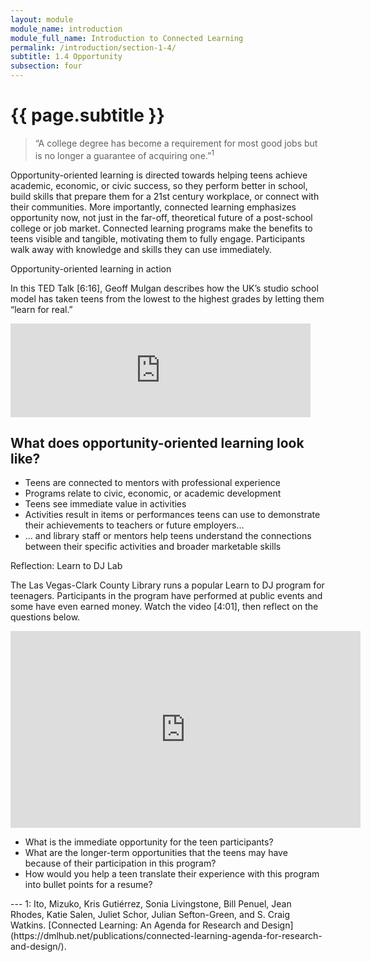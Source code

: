 ```yaml
---
layout: module
module_name: introduction
module_full_name: Introduction to Connected Learning
permalink: /introduction/section-1-4/
subtitle: 1.4 Opportunity
subsection: four
---
```


# {{ page.subtitle }}

> “A college degree has become a requirement for most good jobs but is no longer a guarantee of acquiring one.”<sup>1</sup> 

Opportunity-oriented learning is directed towards helping teens achieve academic, economic, or civic success, so they perform better in school, build skills that prepare them for a 21st century workplace, or connect with their communities. More importantly, connected learning emphasizes opportunity now, not just in the far-off, theoretical future of a post-school college or job market. Connected learning programs make the benefits to teens visible and tangible, motivating them to fully engage. Participants walk away with knowledge and skills they can use immediately.

<div class="case_study_box">
  <p class="box-title">Opportunity-oriented learning in action</p>
  <p>In this TED Talk [6:16], Geoff Mulgan describes how the UK’s studio school model has taken teens from the lowest to the highest grades by letting them “learn for real.”</p>
  
<iframe src="https://embed.ted.com/talks/lang/en/geoff_mulgan_a_short_intro_to_the_studio_school" width="480" frameborder="0" scrolling="no" allowfullscreen></iframe></div>

## What does opportunity-oriented learning look like? 
* Teens are connected to mentors with professional experience
* Programs relate to civic, economic, or academic development
* Teens see immediate value in activities
* Activities result in items or performances teens can use to demonstrate their achievements to teachers or future employers…
* ... and library staff or mentors help teens understand the connections between their specific activities and broader marketable skills

<div class="reflection">
  <p class="box-title">Reflection: Learn to DJ Lab</p>
  <p>The Las Vegas-Clark County Library runs a popular Learn to DJ program for teenagers. Participants in the program have performed at public events and some have even earned money. Watch the video [4:01], then reflect on the questions below.</p>
  <iframe width="560" height="315" src="https://www.youtube.com/embed/ukdUrfo6LVM" frameborder="0" allow="autoplay; encrypted-media" allowfullscreen></iframe>
  <ul><li>What is the immediate opportunity for the teen participants? </li>
    <li>What are the longer-term opportunities that the teens may have because of their participation in this program? </li>
<li>How would you help a teen translate their experience with this program into bullet points for a resume? </li>
  </ul></div>
---
<a name="fn1">1</a>: Ito, Mizuko, Kris Gutiérrez, Sonia Livingstone, Bill Penuel, Jean Rhodes, Katie Salen, Juliet Schor, Julian Sefton-Green, and S. Craig Watkins. [Connected Learning: An Agenda for Research and Design](https://dmlhub.net/publications/connected-learning-agenda-for-research-and-design/).

